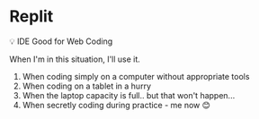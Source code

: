 # Replit
💡 IDE Good for Web Coding

When I'm in this situation, I'll use it.
1. When coding simply on a computer without appropriate tools
2. When coding on a tablet in a hurry
3. When the laptop capacity is full.. but that won't happen...
4. When secretly coding during practice - me now 😊
